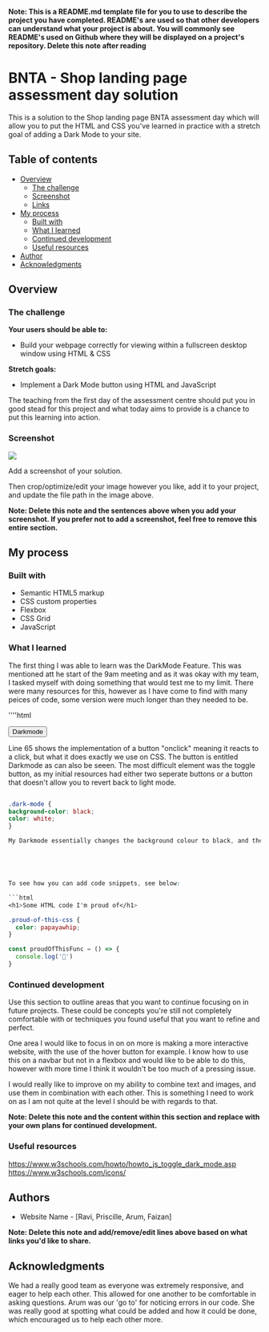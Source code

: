 **Note: This is a README.md template file for you to use to describe the project you have completed. README's are used so that other developers can understand what your project is about. You will commonly see README's used on Github where they will be displayed on a project's repository. Delete this note after reading**

# BNTA - Shop landing page assessment day solution

This is a solution to the Shop landing page BNTA assessment day which will allow you to put the HTML and CSS you've learned in practice with a stretch goal of adding a Dark Mode to your site.

## Table of contents

- [Overview](#overview)
  - [The challenge](#the-challenge)
  - [Screenshot](#screenshot)
  - [Links](#links)
- [My process](#my-process)
  - [Built with](#built-with)
  - [What I learned](#what-i-learned)
  - [Continued development](#continued-development)
  - [Useful resources](#useful-resources)
- [Author](#author)
- [Acknowledgments](#acknowledgments)

## Overview

### The challenge

**Your users should be able to:**

- Build your webpage correctly for viewing within a fullscreen desktop window using HTML & CSS

**Stretch goals:**

- Implement a Dark Mode button using HTML and JavaScript

The teaching from the first day of the assessment centre should put you in good stead for this project and what today aims to provide is a chance to put this learning into action.

### Screenshot

![](./design.websiteDoritos.jpeg)

Add a screenshot of your solution. 

Then crop/optimize/edit your image however you like, add it to your project, and update the file path in the image above.

**Note: Delete this note and the sentences above when you add your screenshot. If you prefer not to add a screenshot, feel free to remove this entire section.**

## My process

### Built with

- Semantic HTML5 markup
- CSS custom properties
- Flexbox
- CSS Grid
- JavaScript


### What I learned

The first thing I was able to learn was the DarkMode Feature. This was mentioned att he start of the 9am meeting and as it was okay with my team, I tasked myself with doing something that would test me to my limit. 
There were many resources for this, however as I have come to find with many peices of code, some version were much longer than they needed to be.

''''html

<div>
        <button onclick="darkMode()">Darkmode</button>
    </div>
     <script>
        function darkMode() {
          var element = document.body;
          element.classList.toggle("dark-mode");
        }
    </script>
    
  Line 65 shows the implementation of a button "onclick" meaning it reacts to a click, but what it does exactly we use on CSS. The button is entitled Darkmode as can also be seeen. The most difficult element was the toggle button, as my initial resources had either two seperate buttons or a button that doesn't allow you to revert back to light mode.
  
  ```css
  
  .dark-mode {
  background-color: black;
  color: white;
}

My Darkmode essentially changes the background colour to black, and the text colour to white, as can be seen above in the CSS Code.


  


To see how you can add code snippets, see below:

```html
<h1>Some HTML code I'm proud of</h1>
```
```css
.proud-of-this-css {
  color: papayawhip;
}
```
```js
const proudOfThisFunc = () => {
  console.log('🎉')
}
```



### Continued development

Use this section to outline areas that you want to continue focusing on in future projects. These could be concepts you're still not completely comfortable with or techniques you found useful that you want to refine and perfect.

One area I would like to focus in on on more is making a more interactive website, with the use of the hover button for example. I know how to use this on a navbar but not in a flexbox and would like to be able to do this, however with more time I think it wouldn't be too much of a pressing issue.

I would really like to improve on my ability to combine text and images, and use them in combination with each other. This is something I need to work on as I am not quite at the level I should be with regards to that.

**Note: Delete this note and the content within this section and replace with your own plans for continued development.**

### Useful resources

https://www.w3schools.com/howto/howto_js_toggle_dark_mode.asp
https://www.w3schools.com/icons/

## Authors

- Website Name - [Ravi, Priscille, Arum, Faizan]

**Note: Delete this note and add/remove/edit lines above based on what links you'd like to share.**

## Acknowledgments

We had a really good team as everyone was extremely responsive, and eager to help each other. This allowed for one another to be comfortable in asking questions. 
Arum was our 'go to' for noticing errors in our code. She was really good at spotting what could be added and how it could be done, which encouraged us to help each other more.

